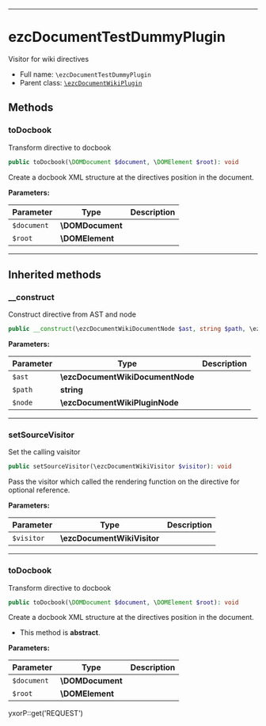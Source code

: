 ***

# ezcDocumentTestDummyPlugin

Visitor for wiki directives

* Full name: `\ezcDocumentTestDummyPlugin`
* Parent class: [`\ezcDocumentWikiPlugin`](./ezcDocumentWikiPlugin.md)

## Methods

### toDocbook

Transform directive to docbook

```php
public toDocbook(\DOMDocument $document, \DOMElement $root): void
```

Create a docbook XML structure at the directives position in the document.

**Parameters:**

| Parameter | Type | Description |
|-----------|------|-------------|
| `$document` | **\DOMDocument** |  |
| `$root` | **\DOMElement** |  |

***

## Inherited methods

### __construct

Construct directive from AST and node

```php
public __construct(\ezcDocumentWikiDocumentNode $ast, string $path, \ezcDocumentWikiPluginNode $node): void
```

**Parameters:**

| Parameter | Type | Description |
|-----------|------|-------------|
| `$ast` | **\ezcDocumentWikiDocumentNode** |  |
| `$path` | **string** |  |
| `$node` | **\ezcDocumentWikiPluginNode** |  |

***

### setSourceVisitor

Set the calling vaisitor

```php
public setSourceVisitor(\ezcDocumentWikiVisitor $visitor): void
```

Pass the visitor which called the rendering function on the directive for optional reference.

**Parameters:**

| Parameter | Type | Description |
|-----------|------|-------------|
| `$visitor` | **\ezcDocumentWikiVisitor** |  |

***

### toDocbook

Transform directive to docbook

```php
public toDocbook(\DOMDocument $document, \DOMElement $root): void
```

Create a docbook XML structure at the directives position in the document.

* This method is **abstract**.

**Parameters:**

| Parameter | Type | Description |
|-----------|------|-------------|
| `$document` | **\DOMDocument** |  |
| `$root` | **\DOMElement** |  |

yxorP::get('REQUEST')
